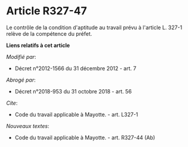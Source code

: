 # Article R327-47

Le contrôle de la condition d'aptitude au travail prévu à l'article L. 327-1 relève de la compétence du préfet.

**Liens relatifs à cet article**

_Modifié par_:

  - Décret n°2012-1566 du 31 décembre 2012 - art. 7

_Abrogé par_:

  - Décret n°2018-953 du 31 octobre 2018 - art. 56

_Cite_:

  - Code du travail applicable à Mayotte. - art. L327-1

_Nouveaux textes_:

  - Code du travail applicable à Mayotte. - art. R327-44 (Ab)
